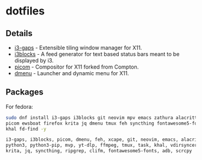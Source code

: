 # dotfiles
## Details
- [i3-gaps](https://github.com/Airblader/i3) - Extensible tiling window manager for X11.
- [i3blocks](https://github.com/vivien/i3blocks) - A feed generator for text based status bars meant to be displayed by i3. 
- [picom](https://github.com/yshui/picom) - Compositor for X11 forked from Compton.
- [dmenu](https://github.com/operadicmaniac/dmenu) - Launcher and dynamic menu for X11.
## Packages 
For fedora:
```sh
sudo dnf install i3-gaps i3blocks git neovim mpv emacs zathura alacritty python3 python3-pip task \
picom ewsboat firefox krita jq dmenu tmux feh syncthing fontawesome5-fonts adb scrcpy ripgrep \
khal fd-find -y

i3-gaps, i3blocks, picom, dmenu, feh, xcape, git, neovim, emacs, alacritty, konsole, zathura,
python3, python3-pip, mvp, yt-dlp, ffmpeg, tmux, task, khal, vdirsyncer, newsboat, firefox, 
krita, jq, syncthing, ripgrep, clifm, fontawesome5-fonts, adb, scrcpy
```

<!--remove kde desktop
remove kamoso kf5-kactivities dragon kasumi elisa-player kolourpaint konversation ark kmines kruler  kpat krdc krfb kmahjongg kcolorchooser kf5-kwallet yelp antiword thai-* nano mariadb gnome-*
enable rpmfusion free
sudo dnf install \
  https://download1.rpmfusion.org/free/fedora/rpmfusion-free-release-$(rpm -E %fedora).noarch.rpm
/etc/dnf/protecte.d/ > remove plasma.desktop
-->

